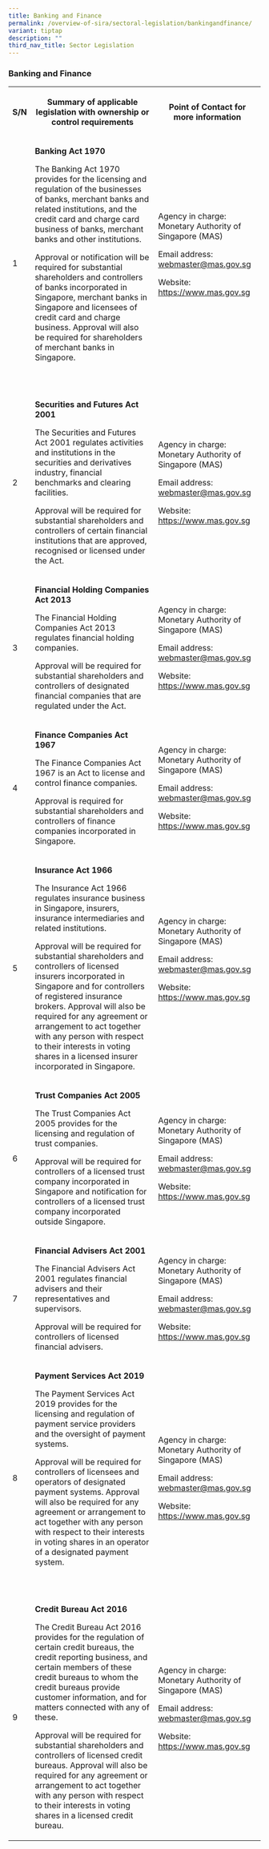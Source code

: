 ```yaml
---
title: Banking and Finance
permalink: /overview-of-sira/sectoral-legislation/bankingandfinance/
variant: tiptap
description: ""
third_nav_title: Sector Legislation
---
```

<h3><strong>Banking and Finance</strong></h3><table><tbody><tr><th rowspan="1" colspan="1"><p>S/N</p></th><th rowspan="1" colspan="1"><p>Summary of applicable legislation with ownership or control requirements</p></th><th rowspan="1" colspan="1"><p>Point of Contact for more information</p></th></tr><tr><td rowspan="1" colspan="1"><p>1</p></td><td rowspan="1" colspan="1"><p><strong>Banking Act 1970</strong></p><p></p><p>The Banking Act 1970 provides for the licensing and regulation of the businesses of banks, merchant banks and related institutions, and the credit card and charge card business of banks, merchant banks and other institutions.</p><p></p><p>Approval or notification will be required for substantial shareholders and controllers of banks incorporated in Singapore, merchant banks in Singapore and licensees of credit card and charge business. Approval will also be required for shareholders of merchant banks in Singapore.</p><p>&nbsp;</p></td><td rowspan="1" colspan="1"><p>Agency in charge: Monetary Authority of Singapore (MAS)</p><p>Email address: <a href="mailto:webmaster@mas.gov.sg" rel="noopener noreferrer nofollow" target="_blank">webmaster@mas.gov.sg</a></p><p>Website: <a href="https://www.mas.gov.sg/" rel="noopener noreferrer nofollow" target="_blank">https://www.mas.gov.sg</a></p><p>&nbsp;</p></td></tr><tr><td rowspan="1" colspan="1"><p>2</p></td><td rowspan="1" colspan="1"><p><strong>Securities and Futures Act 2001</strong></p><p></p><p>The Securities and Futures Act 2001 regulates activities and institutions in the securities and derivatives industry, financial benchmarks and clearing facilities.</p><p></p><p>Approval will be required for substantial shareholders and controllers of certain financial institutions that are approved, recognised or licensed under the Act.</p></td><td rowspan="1" colspan="1"><p>Agency in charge: Monetary Authority of Singapore (MAS)</p><p>Email address: <a href="mailto:webmaster@mas.gov.sg" rel="noopener noreferrer nofollow" target="_blank">webmaster@mas.gov.sg</a></p><p>Website: <a href="https://www.mas.gov.sg/" rel="noopener noreferrer nofollow" target="_blank">https://www.mas.gov.sg</a></p></td></tr><tr><td rowspan="1" colspan="1"><p>3</p></td><td rowspan="1" colspan="1"><p><strong>Financial Holding Companies Act 2013</strong></p><p></p><p>The Financial Holding Companies Act 2013 regulates financial holding companies. </p><p></p><p>Approval will be required for substantial shareholders and controllers of designated financial companies that are regulated under the Act.</p><p></p></td><td rowspan="1" colspan="1"><p>Agency in charge: Monetary Authority of Singapore (MAS)</p><p>Email address: <a href="mailto:webmaster@mas.gov.sg" rel="noopener noreferrer nofollow" target="_blank">webmaster@mas.gov.sg</a></p><p>Website: <a href="https://www.mas.gov.sg/" rel="noopener noreferrer nofollow" target="_blank">https://www.mas.gov.sg</a></p></td></tr><tr><td rowspan="1" colspan="1"><p>4</p></td><td rowspan="1" colspan="1"><p><strong>Finance Companies Act 1967</strong></p><p></p><p>The Finance Companies Act 1967 is an Act to license and control finance companies.</p><p></p><p>Approval is required for substantial shareholders and controllers of finance companies incorporated in Singapore.</p></td><td rowspan="1" colspan="1"><p>Agency in charge: Monetary Authority of Singapore (MAS)</p><p>Email address: <a href="mailto:webmaster@mas.gov.sg" rel="noopener noreferrer nofollow" target="_blank">webmaster@mas.gov.sg</a></p><p>Website: <a href="https://www.mas.gov.sg/" rel="noopener noreferrer nofollow" target="_blank">https://www.mas.gov.sg</a></p></td></tr><tr><td rowspan="1" colspan="1"><p>5</p></td><td rowspan="1" colspan="1"><p><strong>Insurance Act 1966</strong></p><p></p><p>The Insurance Act 1966 regulates insurance business in Singapore, insurers, insurance intermediaries and related institutions.</p><p></p><p>Approval will be required for substantial shareholders and controllers of licensed insurers incorporated in Singapore and for controllers of registered insurance brokers. Approval will also be required for any agreement or arrangement to act together with any person with respect to their interests in voting shares in a licensed insurer incorporated in Singapore.</p></td><td rowspan="1" colspan="1"><p>Agency in charge: Monetary Authority of Singapore (MAS)</p><p>Email address: <a href="mailto:webmaster@mas.gov.sg" rel="noopener noreferrer nofollow" target="_blank">webmaster@mas.gov.sg</a></p><p>Website: <a href="https://www.mas.gov.sg/" rel="noopener noreferrer nofollow" target="_blank">https://www.mas.gov.sg</a></p><p>&nbsp;</p></td></tr><tr><td rowspan="1" colspan="1"><p>6</p></td><td rowspan="1" colspan="1"><p><strong>Trust Companies Act 2005</strong></p><p></p><p>The Trust Companies Act 2005 provides for the licensing and regulation of trust companies.</p><p></p><p>Approval will be required for controllers of a licensed trust company incorporated in Singapore and notification for controllers of a licensed trust company incorporated outside Singapore.</p></td><td rowspan="1" colspan="1"><p>Agency in charge: Monetary Authority of Singapore (MAS)</p><p>Email address: <a href="mailto:webmaster@mas.gov.sg" rel="noopener noreferrer nofollow" target="_blank">webmaster@mas.gov.sg</a></p><p>Website: <a href="https://www.mas.gov.sg/" rel="noopener noreferrer nofollow" target="_blank">https://www.mas.gov.sg</a></p></td></tr><tr><td rowspan="1" colspan="1"><p>7</p></td><td rowspan="1" colspan="1"><p><strong>Financial Advisers Act 2001</strong></p><p></p><p>The Financial Advisers Act 2001 regulates financial advisers and their representatives and supervisors.</p><p></p><p>Approval will be required for controllers of licensed financial advisers.</p></td><td rowspan="1" colspan="1"><p>Agency in charge: Monetary Authority of Singapore (MAS)</p><p>Email address: <a href="mailto:webmaster@mas.gov.sg" rel="noopener noreferrer nofollow" target="_blank">webmaster@mas.gov.sg</a></p><p>Website: <a href="https://www.mas.gov.sg/" rel="noopener noreferrer nofollow" target="_blank">https://www.mas.gov.sg</a></p></td></tr><tr><td rowspan="1" colspan="1"><p>8</p></td><td rowspan="1" colspan="1"><p><strong>Payment Services Act 2019</strong></p><p></p><p>The Payment Services Act 2019<em> </em>provides for the licensing and regulation of payment service providers and the oversight of payment systems.</p><p></p><p>Approval will be required for controllers of licensees and operators of designated payment systems. Approval will also be required for any agreement or arrangement to act together with any person with respect to their interests in voting shares in an operator of a designated payment system.</p><p>&nbsp;</p></td><td rowspan="1" colspan="1"><p>Agency in charge: Monetary Authority of Singapore (MAS)</p><p>Email address: <a href="mailto:webmaster@mas.gov.sg" rel="noopener noreferrer nofollow" target="_blank">webmaster@mas.gov.sg</a></p><p>Website: <a href="https://www.mas.gov.sg/" rel="noopener noreferrer nofollow" target="_blank">https://www.mas.gov.sg</a></p></td></tr><tr><td rowspan="1" colspan="1"><p>9</p></td><td rowspan="1" colspan="1"><p><strong>Credit Bureau Act 2016</strong></p><p></p><p>The Credit Bureau Act 2016 provides for the regulation of certain credit bureaus, the credit reporting business, and certain members of these credit bureaus to whom the credit bureaus provide customer information, and for matters connected with any of these.</p><p></p><p>Approval will be required for substantial shareholders and controllers of licensed credit bureaus. Approval will also be required for any agreement or arrangement to act together with any person with respect to their interests in voting shares in a licensed credit bureau.</p></td><td rowspan="1" colspan="1"><p>Agency in charge: Monetary Authority of Singapore (MAS)</p><p>Email address: <a href="mailto:webmaster@mas.gov.sg" rel="noopener noreferrer nofollow" target="_blank">webmaster@mas.gov.sg</a></p><p>Website: <a href="https://www.mas.gov.sg/" rel="noopener noreferrer nofollow" target="_blank">https://www.mas.gov.sg</a></p><p>&nbsp;</p></td></tr></tbody></table><p></p>